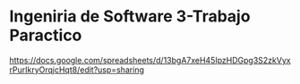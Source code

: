 # Ingeniria de Software 3-Trabajo Paractico 
https://docs.google.com/spreadsheets/d/13bgA7xeH45IpzHDGpg3S2zkVyxrPurIkryOrqjcHqt8/edit?usp=sharing
